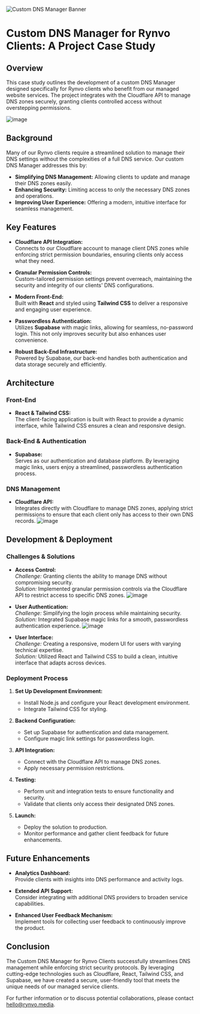 ![Custom DNS Manager Banner](https://github.com/user-attachments/assets/04f66c06-b9ba-458d-9e59-87d9f6a5c086)

# Custom DNS Manager for Rynvo Clients: A Project Case Study

## Overview

This case study outlines the development of a custom DNS Manager designed specifically for Rynvo clients who benefit from our managed website services. The project integrates with the Cloudflare API to manage DNS zones securely, granting clients controlled access without overstepping permissions.

![image](https://github.com/user-attachments/assets/b2e8b27d-b113-4494-8af1-533e36e35c12)


## Background
Many of our Rynvo clients require a streamlined solution to manage their DNS settings without the complexities of a full DNS service. Our custom DNS Manager addresses this by:
- **Simplifying DNS Management:** Allowing clients to update and manage their DNS zones easily.
- **Enhancing Security:** Limiting access to only the necessary DNS zones and operations.
- **Improving User Experience:** Offering a modern, intuitive interface for seamless management.


## Key Features

- **Cloudflare API Integration:**  
  Connects to our Cloudflare account to manage client DNS zones while enforcing strict permission boundaries, ensuring clients only access what they need.

- **Granular Permission Controls:**  
  Custom-tailored permission settings prevent overreach, maintaining the security and integrity of our clients' DNS configurations.

- **Modern Front-End:**  
  Built with **React** and styled using **Tailwind CSS** to deliver a responsive and engaging user experience.

- **Passwordless Authentication:**  
  Utilizes **Supabase** with magic links, allowing for seamless, no-password login. This not only improves security but also enhances user convenience.

- **Robust Back-End Infrastructure:**  
  Powered by Supabase, our back-end handles both authentication and data storage securely and efficiently.

## Architecture

### Front-End
- **React & Tailwind CSS:**  
  The client-facing application is built with React to provide a dynamic interface, while Tailwind CSS ensures a clean and responsive design.

### Back-End & Authentication
- **Supabase:**  
  Serves as our authentication and database platform. By leveraging magic links, users enjoy a streamlined, passwordless authentication process.

### DNS Management
- **Cloudflare API:**  
  Integrates directly with Cloudflare to manage DNS zones, applying strict permissions to ensure that each client only has access to their own DNS records.
  ![image](https://github.com/user-attachments/assets/57746ff4-0de8-4538-a299-291f9a7ed30c)


## Development & Deployment

### Challenges & Solutions
- **Access Control:**  
  *Challenge:* Granting clients the ability to manage DNS without compromising security.  
  *Solution:* Implemented granular permission controls via the Cloudflare API to restrict access to specific DNS zones.
  ![image](https://github.com/user-attachments/assets/ad82b414-1e12-4a50-910e-48bf4d737189)


- **User Authentication:**  
  *Challenge:* Simplifying the login process while maintaining security.  
  *Solution:* Integrated Supabase magic links for a smooth, passwordless authentication experience.
  ![image](https://github.com/user-attachments/assets/4be38d28-e51d-4efe-8f67-cf08f97adcb2)

- **User Interface:**  
  *Challenge:* Creating a responsive, modern UI for users with varying technical expertise.  
  *Solution:* Utilized React and Tailwind CSS to build a clean, intuitive interface that adapts across devices.

### Deployment Process
1. **Set Up Development Environment:**  
   - Install Node.js and configure your React development environment.
   - Integrate Tailwind CSS for styling.

2. **Backend Configuration:**  
   - Set up Supabase for authentication and data management.
   - Configure magic link settings for passwordless login.

3. **API Integration:**  
   - Connect with the Cloudflare API to manage DNS zones.
   - Apply necessary permission restrictions.

4. **Testing:**  
   - Perform unit and integration tests to ensure functionality and security.
   - Validate that clients only access their designated DNS zones.

5. **Launch:**  
   - Deploy the solution to production.
   - Monitor performance and gather client feedback for future enhancements.

## Future Enhancements

- **Analytics Dashboard:**  
  Provide clients with insights into DNS performance and activity logs.

- **Extended API Support:**  
  Consider integrating with additional DNS providers to broaden service capabilities.

- **Enhanced User Feedback Mechanism:**  
  Implement tools for collecting user feedback to continuously improve the product.

## Conclusion

The Custom DNS Manager for Rynvo Clients successfully streamlines DNS management while enforcing strict security protocols. By leveraging cutting-edge technologies such as Cloudflare, React, Tailwind CSS, and Supabase, we have created a secure, user-friendly tool that meets the unique needs of our managed service clients.

For further information or to discuss potential collaborations, please contact [hello@rynvo.media](mailto:hello@rynvo.media).
